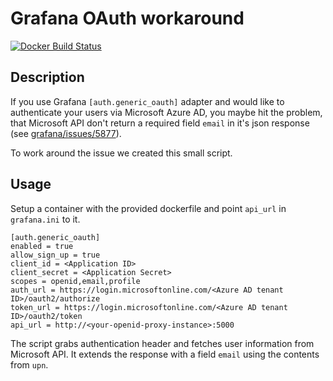 # Grafana OAuth workaround

[![Docker Build Status](https://img.shields.io/docker/build/traumfewo/openid-proxy.svg)](https://hub.docker.com/r/traumfewo/openid-proxy/)

## Description

If you use Grafana `[auth.generic_oauth]` adapter and would like to authenticate your users via Microsoft Azure AD, you maybe hit the problem, that Microsoft API don't return a required field `email` in it's json response (see [grafana/issues/5877](https://github.com/grafana/grafana/issues/5877)).

To work around the issue we created this small script.

## Usage

Setup a container with the provided dockerfile and point `api_url` in `grafana.ini` to it.

```
[auth.generic_oauth]
enabled = true
allow_sign_up = true
client_id = <Application ID>
client_secret = <Application Secret>
scopes = openid,email,profile
auth_url = https://login.microsoftonline.com/<Azure AD tenant ID>/oauth2/authorize
token_url = https://login.microsoftonline.com/<Azure AD tenant ID>/oauth2/token
api_url = http://<your-openid-proxy-instance>:5000
```

The script grabs authentication header and fetches user information from Microsoft API. It extends the response with a field `email` using the contents from `upn`.
